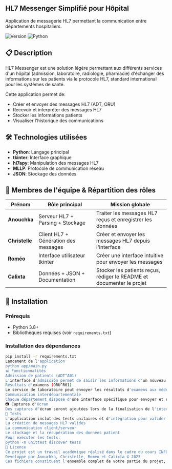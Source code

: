 ## HL7 Messenger Simplifié pour Hôpital

Application de messagerie HL7 permettant la communication entre départements hospitaliers.

![Version](https://img.shields.io/badge/version-1.0.0-blue)
![Python](https://img.shields.io/badge/python-3.8%2B-yellow)

## 📋 Description

HL7 Messenger est une solution légère permettant aux différents services d'un hôpital (admission, laboratoire, radiologie, pharmacie) d'échanger des informations sur les patients via le protocole HL7, standard international pour les systèmes de santé.

Cette application permet de:
- Créer et envoyer des messages HL7 (ADT, ORU)
- Recevoir et interpréter des messages HL7
- Stocker les informations patients
- Visualiser l'historique des communications

## 🛠️ Technologies utilisées

- **Python**: Langage principal
- **tkinter**: Interface graphique
- **hl7apy**: Manipulation des messages HL7
- **MLLP**: Protocole de communication réseau
- **JSON**: Stockage des données

## 👥 Membres de l'équipe & Répartition des rôles

| Prénom         | Rôle principal                       | Mission globale                                                       |
| -------------- | ------------------------------------ | --------------------------------------------------------------------- |
| **Anouchka**   | Serveur HL7 + Parsing + Stockage     | Traiter les messages HL7 reçus et enregistrer les données             |
| **Christelle** | Client HL7 + Génération des messages | Créer et envoyer les messages HL7 depuis l'interface                  |
| **Roméo**      | Interface utilisateur tkinter        | Créer une interface intuitive pour envoyer les messages               |
| **Calixta**    | Données + JSON + Documentation       | Stocker les patients reçus, rédiger le README et documenter le projet |

## 🚀 Installation

### Prérequis

- Python 3.8+
- Bibliothèques requises (voir `requirements.txt`)

### Installation des dépendances

```bash
pip install -r requirements.txt
Lancement de l'application
python app/main.py
📊 Fonctionnalités
Admission de patients (ADT^A01)
L'interface d'admission permet de saisir les informations d'un nouveau patient et de les transmettre aux autres services de l'hôpital.
Résultats d'examens (ORU^R01)
Le service de laboratoire peut envoyer les résultats d'examens aux médecins traitants.
Communication interdépartementale
Chaque département dispose d'une interface spécifique pour envoyer et recevoir des messages pertinents pour ses activités.
📷 Captures d'écran
Des captures d'écran seront ajoutées lors de la finalisation de l'interface utilisateur.
🧪 Tests
L'application inclut des tests unitaires et d'intégration pour valider:
La création de messages HL7 valides
La communication client/serveur
Le stockage et la récupération des données patient
Pour exécuter les tests:
python -m unittest discover tests
📃 Licence
Ce projet est un travail académique réalisé dans le cadre du cours INFO-H-400 "Medical Information Systems".
Développé par Anouchka, Christelle, Roméo et Calixta © 2025
Ces fichiers constituent l'ensemble complet de votre partie du projet, prêts à être partagés avec vos collaborateurs.
 